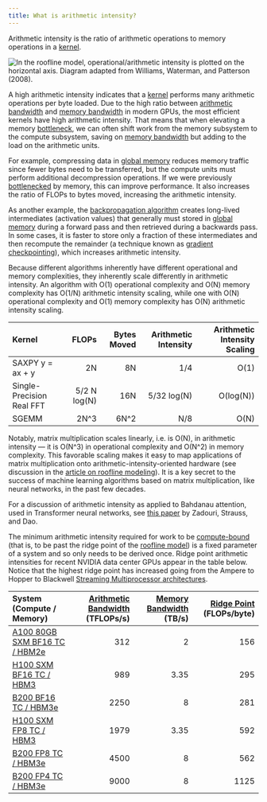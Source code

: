 ```yaml
---
title: What is arithmetic intensity?
---
```


Arithmetic intensity is the ratio of arithmetic operations to memory operations
in a [kernel](/gpu-glossary/device-software/kernel).

![In the [roofline model](/gpu-glossary/perf/roofline-model), operational/arithmetic intensity is plotted on the horizontal axis. Diagram adapted from [Williams, Waterman, and Patterson (2008)](https://people.eecs.berkeley.edu/~kubitron/cs252/handouts/papers/RooflineVyNoYellow.pdf).](themed-image://roofline-model.svg)

A high arithmetic intensity indicates that a
[kernel](/gpu-glossary/device-software/kernel) performs many arithmetic
operations per byte loaded. Due to the high ratio between
[arithmetic bandwidth](/gpu-glossary/perf/arithmetic-bandwidth) and
[memory bandwidth](/gpu-glossary/perf/memory-bandwidth) in modern GPUs, the most
efficient kernels have high arithmetic intensity. That means that when elevating
a memory [bottleneck](/gpu-glossary/perf/performance-bottleneck), we can often
shift work from the memory subsystem to the compute subsystem, saving on
[memory bandwidth](/gpu-glossary/perf/memory-bandwidth) but adding to the load
on the arithmetic units.

For example, compressing data in
[global memory](/gpu-glossary/device-software/global-memory) reduces memory
traffic since fewer bytes need to be transferred, but the compute units must
perform additional decompression operations. If we were previously
[bottlenecked](/gpu-glossary/perf/performance-bottleneck) by memory, this can
improve performance. It also increases the ratio of FLOPs to bytes moved,
increasing the arithmetic intensity.

As another example, the
[backpropagation algorithm](https://www.nature.com/articles/323533a0) creates
long-lived intermediates (activation values) that generally must stored in
[global memory](/gpu-glossary/device-software/global-memory) during a forward
pass and then retrieved during a backwards pass. In some cases, it is faster to
store only a fraction of these intermediates and then recompute the remainder (a
technique known as [gradient checkpointing](https://arxiv.org/abs/1604.06174)),
which increases arithmetic intensity.

Because different algorithms inherently have different operational and memory
complexities, they inherently scale differently in arithmetic intensity. An
algorithm with O(1) operational complexity and O(N) memory complexity has O(1/N)
arithmetic intensity scaling, while one with O(N) operational complexity and
O(1) memory complexity has O(N) arithmetic intensity scaling.

| **Kernel**                |    **FLOPs** | **Bytes Moved** | **Arithmetic Intensity** | **Arithmetic Intensity Scaling** |
| :------------------------ | -----------: | --------------: | -----------------------: | -------------------------------: |
| SAXPY y = ax + y          |           2N |              8N |                      1/4 |                             O(1) |
| Single-Precision Real FFT | 5/2 N log(N) |             16N |              5/32 log(N) |                        O(log(N)) |
| SGEMM                     |         2N^3 |            6N^2 |                      N/8 |                             O(N) |

Notably, matrix multiplication scales linearly, i.e. is O(N), in arithmetic
intensity — it is O(N^3) in operational complexity and O(N^2) in memory
complexity. This favorable scaling makes it easy to map applications of matrix
multiplication onto arithmetic-intensity-oriented hardware (see discussion in
the [article on roofline modeling](/gpu-glossary/perf/roofline-model)). It is a
key secret to the success of machine learning algorithms based on matrix
multiplication, like neural networks, in the past few decades.

For a discussion of arithmetic intensity as applied to Bahdanau attention, used
in Transformer neural networks, see
[this paper](https://arxiv.org/abs/2505.21487) by Zadouri, Strauss, and Dao.

The minimum arithmetic intensity required for work to be
[compute-bound](/gpu-glossary/perf/compute-bound) (that is, to be past the ridge
point of the [roofline model](/gpu-glossary/perf/roofline-model)) is a fixed
parameter of a system and so only needs to be derived once. Ridge point
arithmetic intensities for recent NVIDIA data center GPUs appear in the table
below. Notice that the highest ridge point has increased going from the Ampere
to Hopper to Blackwell
[Streaming Multiprocessor architectures](/gpu-glossary/device-hardware/streaming-multiprocessor-architecture).

| **System (Compute / Memory)**                                                                                                                               | **[Arithmetic Bandwidth](/gpu-glossary/perf/arithmetic-bandwidth) (TFLOPs/s)** | **[Memory Bandwidth](/gpu-glossary/perf/memory-bandwidth) (TB/s)** | **[Ridge Point](/gpu-glossary/perf/roofline-model) (FLOPs/byte)** |
| :---------------------------------------------------------------------------------------------------------------------------------------------------------- | -----------------------------------------------------------------------------: | -----------------------------------------------------------------: | ----------------------------------------------------------------: |
| [A100 80GB SXM BF16 TC / HBM2e](https://www.nvidia.com/content/dam/en-zz/Solutions/Data-Center/a100/pdf/nvidia-a100-datasheet-us-nvidia-1758950-r4-web.pdf) |                                                                            312 |                                                                  2 |                                                               156 |
| [H100 SXM BF16 TC / HBM3](https://resources.nvidia.com/en-us-gpu-resources/h100-datasheet-24306)                                                            |                                                                            989 |                                                               3.35 |                                                               295 |
| [B200 BF16 TC / HBM3e](https://resources.nvidia.com/en-us-dgx-systems/dgx-b200-datasheet)                                                                   |                                                                           2250 |                                                                  8 |                                                               281 |
| [H100 SXM FP8 TC / HBM3](https://resources.nvidia.com/en-us-gpu-resources/h100-datasheet-24306)                                                             |                                                                           1979 |                                                               3.35 |                                                               592 |
| [B200 FP8 TC / HBM3e](https://resources.nvidia.com/en-us-dgx-systems/dgx-b200-datasheet)                                                                    |                                                                           4500 |                                                                  8 |                                                               562 |
| [B200 FP4 TC / HBM3e](https://resources.nvidia.com/en-us-dgx-systems/dgx-b200-datasheet)                                                                    |                                                                           9000 |                                                                  8 |                                                              1125 |
